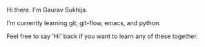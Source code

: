 Hi there.  I'm Gaurav Sukhija.

I'm currently learning git, git-flow, emacs, and python.

Feel free to say 'Hi' back if you want to learn any of these together.
